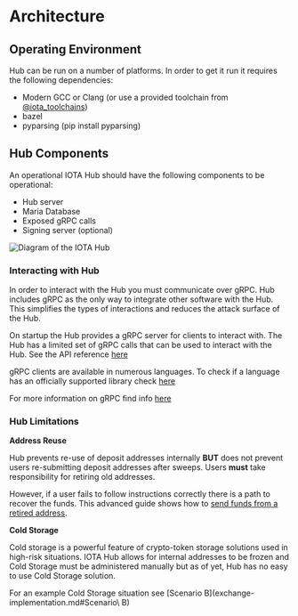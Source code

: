 # Architecture

## Operating Environment

Hub can be run on a number of platforms. In order to get it run it requires the following dependencies:

- Modern GCC or Clang (or use a provided toolchain from [@iota_toolchains](https://github.com/iotaledger/toolchains))
- bazel
- pyparsing (pip install pyparsing)

## Hub Components

An operational IOTA Hub should have the following components to be operational:

- Hub server
- Maria Database
- Exposed gRPC calls
- Signing server (optional)

![Diagram of the IOTA Hub](../iota_hub.png)

### Interacting with Hub

In order to interact with the Hub you must communicate over gRPC. Hub includes gRPC as the only way to integrate other software with the Hub. This simplifies the types of interactions and reduces the attack surface of the Hub.

On startup the Hub provides a gRPC server for clients to interact with. The Hub has a limited set of gRPC calls that can be used to interact with the Hub. See the API reference [here](../api-reference/reference.md)

gRPC clients are available in numerous languages. To check if a language has an officially supported library check [here](https://grpc.io/docs/)

For more information on gRPC find info [here](https://grpc.io/docs/guides/)

### Hub Limitations

**Address Reuse**

Hub prevents re-use of deposit addresses internally **BUT** does not prevent users re-submitting deposit addresses after sweeps. Users **must** take responsibility for retiring old addresses.

However, if a user fails to follow instructions correctly there is a path to recover the funds. This advanced guide shows how to [send funds from a retired address](https://github.com/iotaledger/rpchub/blob/master/docs/hip/001-sign_bundle.md).

**Cold Storage**

Cold storage is a powerful feature of crypto-token storage solutions used in high-risk situations. IOTA Hub allows for internal addresses to be frozen and Cold Storage must be administered manually but as of yet, Hub has no easy to use Cold Storage solution.

For an example Cold Storage situation see [Scenario B](exchange-implementation.md#Scenario\ B)